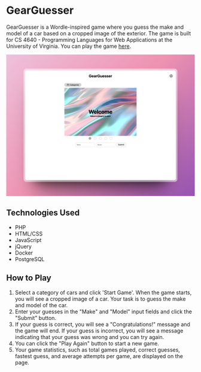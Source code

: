 # GearGuesser

GearGuesser is a Wordle-inspired game where you guess the make and model of a car based on a cropped image of the exterior. The game is built for CS 4640 - Programming Languages for Web Applications at the University of Virginia. You can play the game [here](https://cs4640.cs.virginia.edu/azk7ad/gearguesser/).

<p align="center">
  <img src="readme-img.png" alt="GearGuesser Game" width="600">
</p>

## Technologies Used

- PHP
- HTML/CSS
- JavaScript
- jQuery
- Docker
- PostgreSQL

## How to Play

1. Select a category of cars and click 'Start Game'. When the game starts, you will see a cropped image of a car. Your task is to guess the make and model of the car.
2. Enter your guesses in the "Make" and "Model" input fields and click the "Submit" button.
3. If your guess is correct, you will see a "Congratulations!" message and the game will end. If your guess is incorrect, you will see a message indicating that your guess was wrong and you can try again.
4. You can click the "Play Again" button to start a new game.
5. Your game statistics, such as total games played, correct guesses, fastest guess, and average attempts per game, are displayed on the page.
